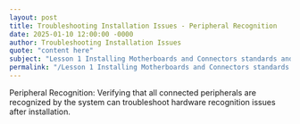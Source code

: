 ```yaml
---
layout: post
title: Troubleshooting Installation Issues - Peripheral Recognition
date: 2025-01-10 12:00:00 -0000
author: Troubleshooting Installation Issues
quote: "content here"
subject: "Lesson 1 Installing Motherboards and Connectors standards and specifications"
permalink: "/Lesson 1 Installing Motherboards and Connectors standards and specifications/Troubleshooting Installation Issues/Troubleshooting Installation Issues - Peripheral Recognition"
---
```


Peripheral Recognition: Verifying that all connected peripherals are recognized by the system can troubleshoot hardware recognition issues after installation.
